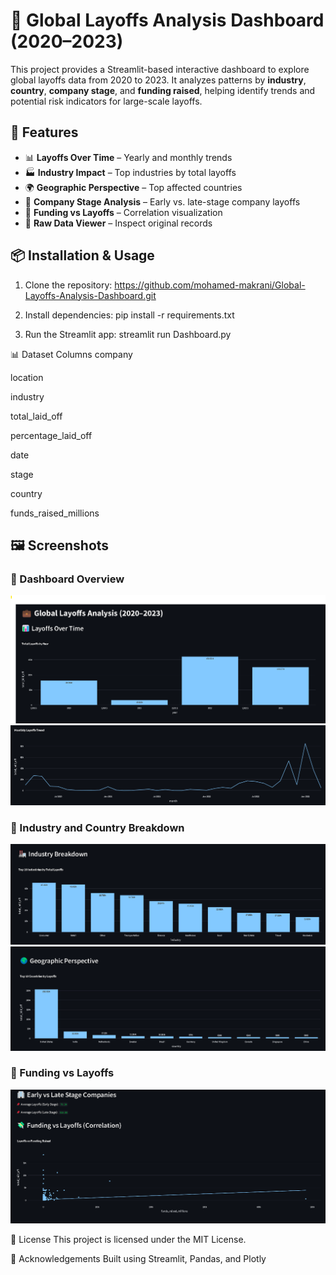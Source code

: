 # 💼 Global Layoffs Analysis Dashboard (2020–2023)

This project provides a Streamlit-based interactive dashboard to explore global layoffs data from 2020 to 2023. It analyzes patterns by **industry**, **country**, **company stage**, and **funding raised**, helping identify trends and potential risk indicators for large-scale layoffs.

## 🚀 Features

- 📊 **Layoffs Over Time** – Yearly and monthly trends
- 🏭 **Industry Impact** – Top industries by total layoffs
- 🌍 **Geographic Perspective** – Top affected countries
- 🏢 **Company Stage Analysis** – Early vs. late-stage company layoffs
- 💸 **Funding vs Layoffs** – Correlation visualization
- 🧾 **Raw Data Viewer** – Inspect original records

## 📦 Installation & Usage

1. Clone the repository:
   https://github.com/mohamed-makrani/Global-Layoffs-Analysis-Dashboard.git

2. Install dependencies:
   pip install -r requirements.txt

3. Run the Streamlit app:
   streamlit run Dashboard.py

📊 Dataset Columns
company

location

industry

total_laid_off

percentage_laid_off

date

stage

country

funds_raised_millions


## 🖼️ Screenshots

### 🔹 Dashboard Overview
![Yearly Trend](Images/Temporal_Analysis_Year_Trend.png)
![Monthly Trend](Images/Temporal_Analysis_Month_Trend.png)

### 🔹 Industry and Country Breakdown
![Industry Breakdown](Images/Industry_Impact.png)
![Country Breakdown](Images/Geographic_Impact.png)

### 🔹 Funding vs Layoffs
![Funding vs Layoffs](Images/Funding_vs_Layoffs.png)

📝 License
This project is licensed under the MIT License.

🙌 Acknowledgements
Built using Streamlit, Pandas, and Plotly

